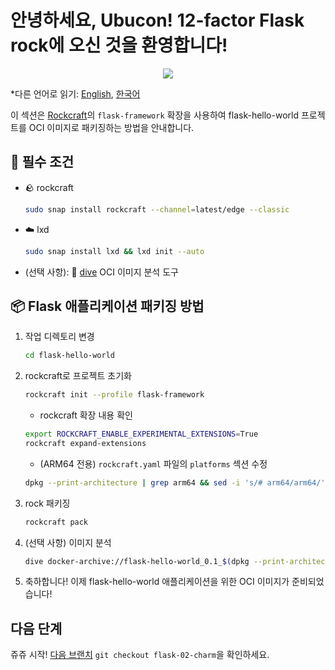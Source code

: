 # 안녕하세요, Ubucon! 12-factor Flask rock에 오신 것을 환영합니다!

<p align="center">
    <img src="https://encrypted-tbn0.gstatic.com/images?q=tbn:ANd9GcQt_7ioYr9T6uh35rT46Z_cyNVtMM_SgbHppA&s">
</p>

\*다른 언어로 읽기: [English](README.md), [한국어](README.ko.md)

이 섹션은 [Rockcraft](https://github.com/canonical/rockcraft)의 `flask-framework` 확장을 사용하여 flask-hello-world 프로젝트를 OCI 이미지로 패키징하는 방법을 안내합니다.

## 📝 필수 조건

- 🪨 rockcraft
  ```bash
  sudo snap install rockcraft --channel=latest/edge --classic
  ```
- ☁️ lxd
  ```bash
  sudo snap install lxd && lxd init --auto
  ```
- (선택 사항): 🤿 [dive](https://github.com/wagoodman/dive) OCI 이미지 분석 도구

## 📦 Flask 애플리케이션 패키징 방법

1. 작업 디렉토리 변경
   ```bash
   cd flask-hello-world
   ```
2. rockcraft로 프로젝트 초기화
   ```bash
   rockcraft init --profile flask-framework
   ```
   - rockcraft 확장 내용 확인
   ```bash
   export ROCKCRAFT_ENABLE_EXPERIMENTAL_EXTENSIONS=True
   rockcraft expand-extensions
   ```
   - (ARM64 전용) `rockcraft.yaml` 파일의 `platforms` 섹션 수정
   ```bash
   dpkg --print-architecture | grep arm64 && sed -i 's/# arm64/arm64/' rockcraft.yaml
      ```

3. rock 패키징
   ```bash
   rockcraft pack
   ```
4. (선택 사항) 이미지 분석
   ```bash
   dive docker-archive://flask-hello-world_0.1_$(dpkg --print-architecture).rock
   ```
5. 축하합니다! 이제 flask-hello-world 애플리케이션을 위한 OCI 이미지가 준비되었습니다!

## 다음 단계

쥬쥬 시작! [다음 브랜치](https://github.com/yanksyoon/hello-ubucon/tree/flask-02-charm) `git checkout flask-02-charm`을 확인하세요.
